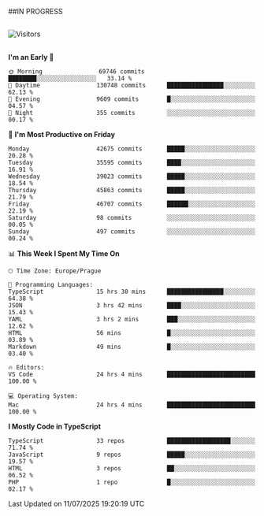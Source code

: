 ##IN PROGRESS
##
![Visitors](https://komarev.com/ghpvc/?username=petrbui&style=for-the-badge&label=Visitors+👀)



##
<!--
[![My GitHub stats](https://github-readme-stats.vercel.app/api?username=petrbui&theme=github_dark)](https://github.com/anuraghazra/github-readme-stats)

[![My wakatime stats](https://github-readme-stats.vercel.app/api/wakatime?username=petrbui&theme=github_dark)](https://github.com/anuraghazra/github-readme-stats)
-->
<!--START_SECTION:waka-->
**I'm an Early 🐤** 

```text
🌞 Morning                69746 commits       ████████░░░░░░░░░░░░░░░░░   33.14 % 
🌆 Daytime                130748 commits      ████████████████░░░░░░░░░   62.13 % 
🌃 Evening                9609 commits        █░░░░░░░░░░░░░░░░░░░░░░░░   04.57 % 
🌙 Night                  355 commits         ░░░░░░░░░░░░░░░░░░░░░░░░░   00.17 % 
```
📅 **I'm Most Productive on Friday** 

```text
Monday                   42675 commits       █████░░░░░░░░░░░░░░░░░░░░   20.28 % 
Tuesday                  35595 commits       ████░░░░░░░░░░░░░░░░░░░░░   16.91 % 
Wednesday                39023 commits       █████░░░░░░░░░░░░░░░░░░░░   18.54 % 
Thursday                 45863 commits       █████░░░░░░░░░░░░░░░░░░░░   21.79 % 
Friday                   46707 commits       ██████░░░░░░░░░░░░░░░░░░░   22.19 % 
Saturday                 98 commits          ░░░░░░░░░░░░░░░░░░░░░░░░░   00.05 % 
Sunday                   497 commits         ░░░░░░░░░░░░░░░░░░░░░░░░░   00.24 % 
```


📊 **This Week I Spent My Time On** 

```text
🕑︎ Time Zone: Europe/Prague

💬 Programming Languages: 
TypeScript               15 hrs 30 mins      ████████████████░░░░░░░░░   64.38 % 
JSON                     3 hrs 42 mins       ████░░░░░░░░░░░░░░░░░░░░░   15.43 % 
YAML                     3 hrs 2 mins        ███░░░░░░░░░░░░░░░░░░░░░░   12.62 % 
HTML                     56 mins             █░░░░░░░░░░░░░░░░░░░░░░░░   03.89 % 
Markdown                 49 mins             █░░░░░░░░░░░░░░░░░░░░░░░░   03.40 % 

🔥 Editors: 
VS Code                  24 hrs 4 mins       █████████████████████████   100.00 % 

💻 Operating System: 
Mac                      24 hrs 4 mins       █████████████████████████   100.00 % 
```

**I Mostly Code in TypeScript** 

```text
TypeScript               33 repos            ██████████████████░░░░░░░   71.74 % 
JavaScript               9 repos             █████░░░░░░░░░░░░░░░░░░░░   19.57 % 
HTML                     3 repos             ██░░░░░░░░░░░░░░░░░░░░░░░   06.52 % 
PHP                      1 repo              █░░░░░░░░░░░░░░░░░░░░░░░░   02.17 % 
```




 Last Updated on 11/07/2025 19:20:19 UTC
<!--END_SECTION:waka-->
